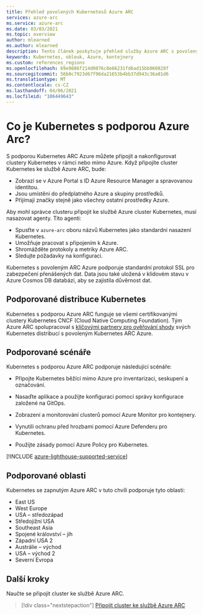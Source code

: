 ```yaml
---
title: Přehled povolených Kubernetesů Azure ARC
services: azure-arc
ms.service: azure-arc
ms.date: 03/03/2021
ms.topic: overview
author: mlearned
ms.author: mlearned
description: Tento článek poskytuje přehled služby Azure ARC s povoleným Kubernetes.
keywords: Kubernetes, oblouk, Azure, kontejnery
ms.custom: references_regions
ms.openlocfilehash: 69e9886f214d0076c8e66231fd6ad15bb060828f
ms.sourcegitcommit: 56b0c7923d67f96da21653b4bb37d943c36a81d6
ms.translationtype: MT
ms.contentlocale: cs-CZ
ms.lasthandoff: 04/06/2021
ms.locfileid: "106449643"
---
```

# <a name="what-is-azure-arc-enabled-kubernetes"></a>Co je Kubernetes s podporou Azure Arc?

S podporou Kubernetes ARC Azure můžete připojit a nakonfigurovat clustery Kubernetes v rámci nebo mimo Azure. Když připojíte cluster Kubernetes ke službě Azure ARC, bude:
* Zobrazí se v Azure Portal s ID Azure Resource Manager a spravovanou identitou. 
* Jsou umístěni do předplatného Azure a skupiny prostředků.
* Přijímají značky stejně jako všechny ostatní prostředky Azure. 

Aby mohl správce clusteru připojit ke službě Azure cluster Kubernetes, musí nasazovat agenty. Tito agenti:
* Spusťte v `azure-arc` oboru názvů Kubernetes jako standardní nasazení Kubernetes.
* Umožňuje pracovat s připojením k Azure.
* Shromážděte protokoly a metriky Azure ARC.
* Sledujte požadavky na konfiguraci. 

Kubernetes s povoleným ARC Azure podporuje standardní protokol SSL pro zabezpečení přenášených dat. Data jsou také uložená v klidovém stavu v Azure Cosmos DB databázi, aby se zajistila důvěrnost dat.

## <a name="supported-kubernetes-distributions"></a>Podporované distribuce Kubernetes

Kubernetes s podporou Azure ARC funguje se všemi certifikovanými clustery Kubernetes CNCF (Cloud Native Computing Foundation). Tým Azure ARC spolupracoval s [klíčovými partnery pro ověřování shody](./validation-program.md) svých Kubernetes distribucí s povoleným Kubernetes ARC Azure.

## <a name="supported-scenarios"></a>Podporované scénáře 

Kubernetes s podporou Azure ARC podporuje následující scénáře: 

* Připojte Kubernetes běžící mimo Azure pro inventarizaci, seskupení a označování.

* Nasaďte aplikace a použijte konfiguraci pomocí správy konfigurace založené na GitOps. 

* Zobrazení a monitorování clusterů pomocí Azure Monitor pro kontejnery.

* Vynutili ochranu před hrozbami pomocí Azure Defenderu pro Kubernetes.

* Použijte zásady pomocí Azure Policy pro Kubernetes.

[!INCLUDE [azure-lighthouse-supported-service](../../../includes/azure-lighthouse-supported-service.md)]

## <a name="supported-regions"></a>Podporované oblasti 

Kubernetes se zapnutým Azure ARC v tuto chvíli podporuje tyto oblasti: 

* East US
* West Europe
* USA – středozápad
* Středojižní USA
* Southeast Asia
* Spojené království – jih
* Západní USA 2
* Austrálie – východ
* USA – východ 2
* Severní Evropa

## <a name="next-steps"></a>Další kroky

Naučte se připojit cluster ke službě Azure ARC.
> [!div class="nextstepaction"]
> [Připojit cluster ke službě Azure ARC](./quickstart-connect-cluster.md)
